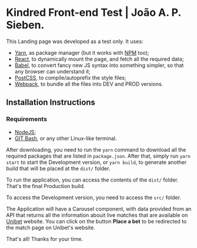 # Kindred Front-end Test | João A. P. Sieben.

This Landing page was developed as a test only. It uses:
 * [Yarn](https://yarnpkg.com/pt-BR/), as package manager (but it works with [NPM](https://www.npmjs.com/) too);
 * [React](https://reactjs.org/), to dynamically mount the page, and fetch all the required data;
 * [Babel](http://babeljs.io/), to convert fancy new JS syntax into something simpler, so that any browser can understand it;
 * [PostCSS](http://postcss.org/), to compile/autoprefix the style files;
 * [Webpack](https://webpack.js.org/), to bundle all the files into DEV and PROD versions.

## Installation Instructions

### Requirements
* [NodeJS](https://nodejs.org/en/);
* [GIT Bash](https://git-scm.com/), or any other Linux-like terminal.

After downloading, you need to run the `yarn` command to download all the required packages that are listed in `package.json`. After that, simply run `yarn start` to start the Development version, or `yarn build`, to generate another build that will be placed at the `dist/` folder.

To run the application, you can access the contents of the `dist/` folder. That's the final Production build.

To access the Development version, you need to access the `src/` folder.

The Application will have a Carousel component, with data provided from an API that returns all the information abouit live matches that are available on [Unibet](https://www.unibet.com/) website. You can click on the button **Place a bet** to be redirected to the match page on Unibet's website.

That's all! Thanks for your time.
